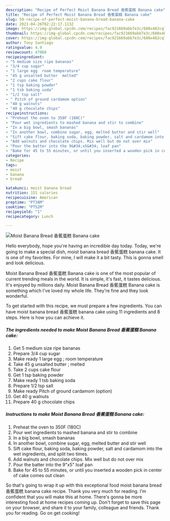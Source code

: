 ```yaml
---
description: "Recipe of Perfect Moist Banana Bread 香蕉蛋糕 Banana cake"
title: "Recipe of Perfect Moist Banana Bread 香蕉蛋糕 Banana cake"
slug: 59-recipe-of-perfect-moist-banana-bread-banana-cake
date: 2021-04-26T02:22:17.113Z
image: https://img-global.cpcdn.com/recipes/fac921669abb7e3c/680x482cq70/moist-banana-bread-香蕉蛋糕-banana-cake-recipe-main-photo.jpg
thumbnail: https://img-global.cpcdn.com/recipes/fac921669abb7e3c/680x482cq70/moist-banana-bread-香蕉蛋糕-banana-cake-recipe-main-photo.jpg
cover: https://img-global.cpcdn.com/recipes/fac921669abb7e3c/680x482cq70/moist-banana-bread-香蕉蛋糕-banana-cake-recipe-main-photo.jpg
author: Tony Santiago
ratingvalue: 4.9
reviewcount: 47060
recipeingredient:
- "5 medium size ripe bananas"
- "3/4 cup sugar"
- "1 large egg  room temperature"
- "45 g unsalted butter  melted"
- "2 cups cake flour"
- "1 tsp baking powder"
- "1 tsb baking soda"
- "1/2 tsp salt"
- " Pitch of ground cardamom option"
- "40 g walnuts"
- "40 g chocolate chips"
recipeinstructions:
- "Preheat the oven to 350F (180C)"
- "Pour wet ingredients to mashed banana and stir to combine"
- "In a big bowl, smash bananas"
- "In another bowl, combine sugar, egg, melted butter and stir well"
- "Sift cake flour, baking soda, baking powder, salt and cardamom into the wet ingredients, and split two times."
- "Add walnuts and chocolate chips. Mix well but do not over mix"
- "Pour the batter into the 9&#34;x5&#34; loaf pan"
- "Bake for 45 to 55 minutes, or until you inserted a wooden pick in center of cake comes out clean"
categories:
- Recipe
tags:
- moist
- banana
- bread

katakunci: moist banana bread 
nutrition: 151 calories
recipecuisine: American
preptime: "PT38M"
cooktime: "PT52M"
recipeyield: "1"
recipecategory: Lunch

---
```



![Moist Banana Bread 香蕉蛋糕 Banana cake](https://img-global.cpcdn.com/recipes/fac921669abb7e3c/680x482cq70/moist-banana-bread-香蕉蛋糕-banana-cake-recipe-main-photo.jpg)

Hello everybody, hope you're having an incredible day today. Today, we're going to make a special dish, moist banana bread 香蕉蛋糕 banana cake. It is one of my favorites. For mine, I will make it a bit tasty. This is gonna smell and look delicious.

Moist Banana Bread 香蕉蛋糕 Banana cake is one of the most popular of current trending meals in the world. It is simple, it's fast, it tastes delicious. It's enjoyed by millions daily. Moist Banana Bread 香蕉蛋糕 Banana cake is something which I've loved my whole life. They're fine and they look wonderful.




To get started with this recipe, we must prepare a few ingredients. You can have moist banana bread 香蕉蛋糕 banana cake using 11 ingredients and 8 steps. Here is how you can achieve it.

<!--inarticleads1-->

##### The ingredients needed to make Moist Banana Bread 香蕉蛋糕 Banana cake:

1. Get 5 medium size ripe bananas
1. Prepare 3/4 cup sugar
1. Make ready 1 large egg ; room temperature
1. Take 45 g unsalted butter ; melted
1. Take 2 cups cake flour
1. Get 1 tsp baking powder
1. Make ready 1 tsb baking soda
1. Prepare 1/2 tsp salt
1. Make ready  Pitch of ground cardamom (option)
1. Get 40 g walnuts
1. Prepare 40 g chocolate chips




<!--inarticleads2-->

##### Instructions to make Moist Banana Bread 香蕉蛋糕 Banana cake:

1. Preheat the oven to 350F (180C)
1. Pour wet ingredients to mashed banana and stir to combine
1. In a big bowl, smash bananas
1. In another bowl, combine sugar, egg, melted butter and stir well
1. Sift cake flour, baking soda, baking powder, salt and cardamom into the wet ingredients, and split two times.
1. Add walnuts and chocolate chips. Mix well but do not over mix
1. Pour the batter into the 9&#34;x5&#34; loaf pan
1. Bake for 45 to 55 minutes, or until you inserted a wooden pick in center of cake comes out clean




So that's going to wrap it up with this exceptional food moist banana bread 香蕉蛋糕 banana cake recipe. Thank you very much for reading. I'm confident that you will make this at home. There's gonna be more interesting food at home recipes coming up. Don't forget to save this page on your browser, and share it to your family, colleague and friends. Thank you for reading. Go on get cooking!
